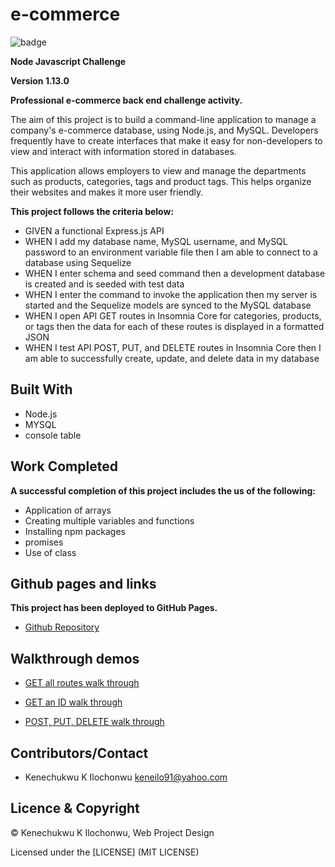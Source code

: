 # e-commerce

![badge](https://img.shields.io/badge/License-mit-red.svg)

**Node Javascript Challenge**

**Version 1.13.0**

**Professional e-commerce back end challenge activity.**

The aim of this project is to build a command-line application to manage a company's e-commerce database, using Node.js, and MySQL. Developers frequently have to create interfaces that make it easy for non-developers to view and interact with information stored in databases.

This application allows employers to view and manage the departments such as products, categories, tags and product tags. This helps organize their websites and makes it more user friendly.

**This project follows the criteria below:**

- GIVEN a functional Express.js API
- WHEN I add my database name, MySQL username, and MySQL password to an environment variable file then I am able to connect to a database using Sequelize
- WHEN I enter schema and seed command then a development database is created and is seeded with test data
- WHEN I enter the command to invoke the application then my server is started and the Sequelize models are synced to the MySQL database
- WHEN I open API GET routes in Insomnia Core for categories, products, or tags then the data for each of these routes is displayed in a formatted JSON
- WHEN I test API POST, PUT, and DELETE routes in Insomnia Core then I am able to successfully create, update, and delete data in my database


## Built With

- Node.js
- MYSQL
- console table


## Work Completed

**A successful completion of this project includes the us of the following:**

- Application of arrays
- Creating multiple variables and functions
- Installing npm packages
- promises
- Use of class

## Github pages and links

**This project has been deployed to GitHub Pages.** 

- [Github Repository](https://github.com/kenesei91/e-commerce)

## Walkthrough demos

- [GET all routes walk through](https://watch.screencastify.com/v/T4zODDWIs7Cd8apmeoO8)

- [GET an ID walk through](https://watch.screencastify.com/v/pU2IDZ4T51XaHec61gYn)

- [POST, PUT, DELETE walk through](https://watch.screencastify.com/v/uazqRdMmLpjk6ehaaP6i)


## Contributors/Contact

- Kenechukwu K Ilochonwu <keneilo91@yahoo.com>


## Licence & Copyright


© Kenechukwu K Ilochonwu, Web Project Design


Licensed under the [LICENSE] (MIT LICENSE)

